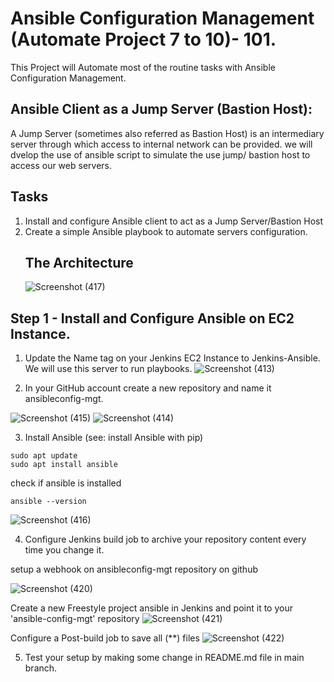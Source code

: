 # Ansible Configuration Management (Automate Project 7 to 10)- 101.
This Project will Automate most of the routine tasks  with Ansible Configuration Management.
## Ansible Client as a Jump Server (Bastion Host):
A Jump Server (sometimes also referred as Bastion Host) is an intermediary server through which access to internal network can be provided.
we will dvelop the use of ansible script to simulate the  use jump/ bastion host to access our web servers.
## Tasks
1. Install and configure Ansible client to act as a Jump Server/Bastion Host
2. Create a simple Ansible playbook to automate servers configuration.
   ## The Architecture
   ![Screenshot (417)](https://github.com/user-attachments/assets/75db4612-b3ee-4022-953d-f1e2fdc97d29)

## Step 1 - Install and Configure Ansible on EC2 Instance.
1. Update the Name tag on your Jenkins EC2 Instance to Jenkins-Ansible. We will use this server to run playbooks.
   ![Screenshot (413)](https://github.com/user-attachments/assets/06ec939b-c170-4a56-a96d-430cafcb3d7b)

2. In your GitHub account create a new repository and name it ansibleconfig-mgt.

![Screenshot (415)](https://github.com/user-attachments/assets/82b00835-9262-47d3-82be-285ba66e93c7)
![Screenshot (414)](https://github.com/user-attachments/assets/a489e824-b81d-40d2-a98e-bbc5af7d14ac)

3. Install Ansible (see: install Ansible with pip)
```
sudo apt update
sudo apt install ansible
```
check if ansible is installed
```
ansible --version
```
![Screenshot (416)](https://github.com/user-attachments/assets/685f257c-b29d-43e4-ad5d-684cb9a36f3c)

4. Configure Jenkins build job to archive your repository content every time you change it.

setup a webhook on ansibleconfig-mgt repository on github

![Screenshot (420)](https://github.com/user-attachments/assets/1cf1e31c-e7cb-4ce7-8fe4-eeb3dd19b045)

Create a new Freestyle project ansible in Jenkins and point it to your 'ansible-config-mgt' repository
![Screenshot (421)](https://github.com/user-attachments/assets/0a2d792b-12be-4610-ae9d-1bc0da139125)

Configure a Post-build job to save all (**) files
![Screenshot (422)](https://github.com/user-attachments/assets/072da84c-89da-495a-af51-996180a1d91b)

5. Test your setup by making some change in README.md file in main branch.
   
